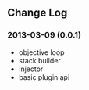 Change Log
----------

### 2013-03-09 (0.0.1)

* objective loop
* stack builder
* injector
* basic plugin api
